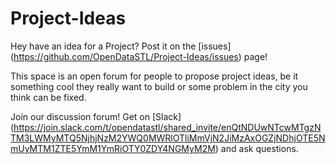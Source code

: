 # Project-Ideas
Hey have an idea for a Project?  Post it on the [issues] (https://github.com/OpenDataSTL/Project-Ideas/issues) page!

This space is an open forum for people to propose project ideas, be it something cool they really want to build or some problem in the city you think can be fixed.

Join our discussion forum!  Get on [Slack] (https://join.slack.com/t/opendatastl/shared_invite/enQtNDUwNTcwMTgzNTM3LWMyMTQ5NjhjNzM2YWQ0MWRlOTliMmVjN2JiMzAxOGZjNDhjOTE5NmUyMTM1ZTE5YmM1YmRiOTY0ZDY4NGMyM2M) and ask questions.
